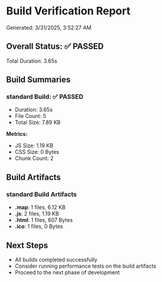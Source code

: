 # Build Verification Report

Generated: 3/31/2025, 3:52:27 AM

## Overall Status: ✅ PASSED

Total Duration: 3.65s

## Build Summaries

### standard Build: ✅ PASSED

- Duration: 3.65s
- File Count: 5
- Total Size: 7.89 KB

**Metrics:**
- JS Size: 1.19 KB
- CSS Size: 0 Bytes
- Chunk Count: 2

## Build Artifacts

### standard Build Artifacts

- **.map**: 1 files, 6.12 KB
- **.js**: 2 files, 1.19 KB
- **.html**: 1 files, 607 Bytes
- **.ico**: 1 files, 0 Bytes

## Next Steps

- All builds completed successfully
- Consider running performance tests on the build artifacts
- Proceed to the next phase of development
